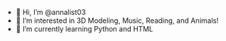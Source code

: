 - 👋 Hi, I’m @annalist03
- 👀 I’m interested in 3D Modeling, Music, Reading, and Animals!
- 🌱 I’m currently learning Python and HTML



<!---
annalist03/annalist03 is a ✨ special ✨ repository because its `README.md` (this file) appears on your GitHub profile.
You can click the Preview link to take a look at your changes.
--->

